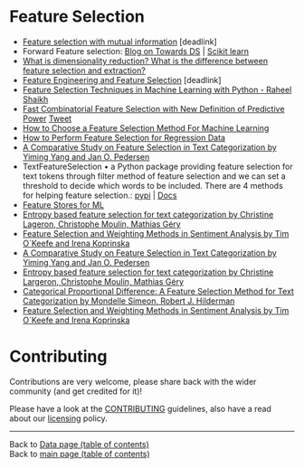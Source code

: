 # Feature Selection

- [Feature selection with mutual information](http://www.simafore.com/blog/bid/105347/Feature-selection-with-mutual-information-Part-2-PCA-disadvantages) [deadlink]
- Forward Feature selection: [Blog on Towards DS](https://towardsdatascience.com/feature-importance-and-forward-feature-selection-752638849962) | [Scikit learn](https://mikulskibartosz.name/forward-feature-selection-in-scikit-learn-f6476e474ddd)
- [What is dimensionality reduction? What is the difference between feature selection and extraction?](https://datascience.stackexchange.com/questions/130/what-is-dimensionality-reduction-what-is-the-difference-between-feature-selecti)
- [Feature Engineering and Feature Selection](https://media.licdn.com/dms/document/C511FAQF45u2wk4WYKQ/feedshare-document-pdf-analyzed/0?e=1570834800&v=beta&t=lNVqtm3JJYvvPHpsl0uc6mZJjVGWgJ8Toz29tNJA4GI) [deadlink]
- [Feature Selection Techniques in Machine Learning with Python - Raheel Shaikh](https://www.linkedin.com/posts/vipulppatel_feature-selection-techniques-in-ml-with-python-ugcPost-6603482535081062400-3ZH9)
- [Fast Combinatorial Feature Selection with New Definition of Predictive Power](https://www.datasciencecentral.com/profiles/blogs/feature-selection-based-on-predictive-power) [Tweet](https://twitter.com/analyticbridge/status/1237759942544822272)
- [How to Choose a Feature Selection Method For Machine Learning](https://machinelearningmastery.com/feature-selection-with-real-and-categorical-data/)
- [How to Perform Feature Selection for Regression Data](https://machinelearningmastery.com/feature-selection-for-regression-data/)
- [A Comparative Study on Feature Selection in Text Categorization by Yiming Yang and Jan O. Pedersen](https://lnkd.in/gZGpQRG)
- TextFeatureSelection • a Python package providing feature selection for text tokens through filter method of feature selection and we can set a threshold to decide which words to be included. There are 4 methods for helping feature selection.: [pypi](https://pypi.org/project/TextFeatureSelection/) | [Docs](https://lnkd.in/gtdQwQE)
- [Feature Stores for ML](https://featurestore.org/)
- [Entropy based feature selection for text categorization by Christine Lageron, Christophe Moulin, Mathias Géry](https://lnkd.in/gK56uJd)
- [Feature Selection and Weighting Methods in Sentiment Analysis by Tim O`Keefe and Irena Koprinska](https://is.gd/PoIYzb)
- [A Comparative Study on Feature Selection in Text Categorization by Yiming Yang and Jan O. Pedersen](https://lnkd.in/gZGpQRG)
- [Entropy based feature selection for text categorization by Christine Largeron, Christophe Moulin, Mathias Géry](https://lnkd.in/gK56uJd)
- [Categorical Proportional Difference: A Feature Selection Method for Text Categorization by Mondelle Simeon, Robert J. Hilderman](https://is.gd/60Clbn)
- [Feature Selection and Weighting Methods in Sentiment Analysis by Tim O`Keefe and Irena Koprinska](https://is.gd/PoIYzb)

# Contributing

Contributions are very welcome, please share back with the wider community (and get credited for it)!

Please have a look at the [CONTRIBUTING](../CONTRIBUTING.md) guidelines, also have a read about our [licensing](../LICENSE.md) policy.

---

Back to [Data page (table of contents)](README.md)</br>
Back to [main page (table of contents)](../README.md)
